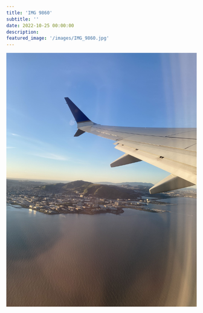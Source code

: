 ```yaml
---
title: 'IMG 9860'
subtitle: ''
date: 2022-10-25 00:00:00
description: 
featured_image: '/images/IMG_9860.jpg'
---
```


![](/images/IMG_9860.jpg)
